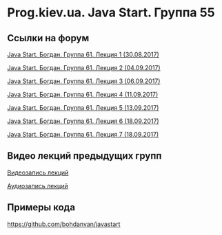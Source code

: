 Prog.kiev.ua. Java Start. Группа 55
===

## Cсылки на форум

[Java Start. Богдан. Группа 61. Лекция 1 (30.08.2017)](https://prog.kiev.ua/forum/index.php/topic,3101.0.html)

[Java Start. Богдан. Группа 61. Лекция 2 (04.09.2017)](https://prog.kiev.ua/forum/index.php/topic,3114.0.html)

[Java Start. Богдан. Группа 61. Лекция 3 (06.09.2017)](https://prog.kiev.ua/forum/index.php/topic,3120.0.html)

[Java Start. Богдан. Группа 61. Лекция 4 (11.09.2017)](https://prog.kiev.ua/forum/index.php/topic,3132.0.html)

[Java Start. Богдан. Группа 61. Лекция 5 (13.09.2017)](https://prog.kiev.ua/forum/index.php/topic,3136.0.html)

[Java Start. Богдан. Группа 61. Лекция 6 (18.09.2017)](https://prog.kiev.ua/forum/index.php/topic,3132.0.html)

[Java Start. Богдан. Группа 61. Лекция 7 (18.09.2017)](https://prog.kiev.ua/forum/index.php/topic,3155.0.html)

## Видео лекций предыдущих групп

[Видеозапись лекций](https://mega.nz/#F!SRclnQQT)

[Аудиозапиcь лекций](https://mega.nz/#F!GY8UjTBS)

## Примеры кода

https://github.com/bohdanvan/javastart
